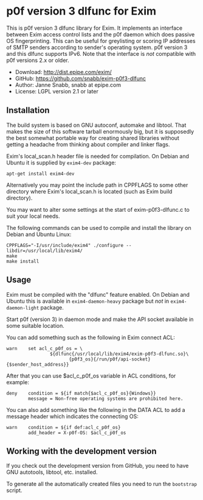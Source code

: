 p0f version 3 dlfunc for Exim
=============================

This is p0f version 3 dlfunc library for Exim. It implements an interface
between Exim access control lists and the p0f daemon which does passive
OS fingerprinting. This can be useful for greylisting or scoring IP
addresses of SMTP senders according to sender's operating system. p0f
version 3 and this dlfunc supports IPv6. Note that the interface is *not*
compatible with p0f versions 2.x or older.

- Download:	http://dist.epipe.com/exim/
- GitHub:	https://github.com/snabb/exim-p0f3-dlfunc
- Author:	Janne Snabb, snabb at epipe.com
- License:	LGPL version 2.1 or later


## Installation

The build system is based on GNU autoconf, automake and libtool. That
makes the size of this software tarball enormously big, but it is
supposedly the best somewhat portable way for creating shared libraries
without getting a headache from thinking about compiler and linker flags.

Exim's local_scan.h header file is needed for compilation. On Debian
and Ubuntu it is supplied by `exim4-dev` package:
```
apt-get install exim4-dev
```

Alternatively you may point the include path in CPPFLAGS to some other
directory where Exim's local_scan.h is located (such as Exim build directory).

You may want to alter some settings at the start of exim-p0f3-dlfunc.c
to suit your local needs.

The following commands can be used to compile and install the library
on Debian and Ubuntu Linux:
```
CPPFLAGS="-I/usr/include/exim4" ./configure --libdir=/usr/local/lib/exim4/
make
make install
```


## Usage

Exim must be compiled with the "dlfunc" feature enabled. On Debian
and Ubuntu this is available in `exim4-daemon-heavy` package but *not*
in `exim4-daemon-light` package.

Start p0f (version 3) in daemon mode and make the API socket available
in some suitable location.

You can add something such as the following in Exim connect ACL:
```
warn    set acl_c_p0f_os = \
                ${dlfunc{/usr/local/lib/exim4/exim-p0f3-dlfunc.so}\
                       {p0f3_os}{/run/p0f/api-socket}{$sender_host_address}}
```

After that you can use $acl_c_p0f_os variable in ACL conditions,
for example:
```
deny    condition = ${if match{$acl_c_p0f_os}{Windows}}
        message = Non-free operating systems are prohibited here.
```

You can also add something like the following in the DATA ACL to add
a message header which indicates the connecting OS:
```
warn    condition = ${if def:acl_c_p0f_os}
        add_header = X-p0f-OS: $acl_c_p0f_os
```

## Working with the development version

If you check out the development version from GitHub, you need to have
GNU autotools, libtool, etc. installed.

To generate all the automatically created files you need to run the
`bootstrap` script.

